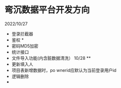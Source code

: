 # 弯沉数据平台开发方向

2022/10/27 
- 登录拦截器
- 鉴权								*
- 密码MD5加密
- 统计接口
- 文件导入功能(内含脏数据清洗）   10/28 **
- 更新填入人
- 项目表新增数据时，po wnerid应默认为当前登录用户id
- 逻辑删除
- 
<!--stackedit_data:
eyJoaXN0b3J5IjpbNjg2Mjc3MjUzLDMxNjYzNjA5LC0xODgzOD
ExNTY3LDExMzMxNzkwNzgsLTg4MDYyMjY4N119
-->